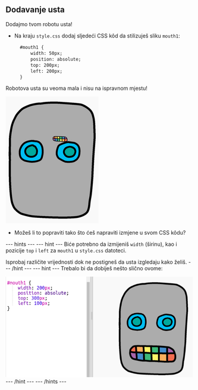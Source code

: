## Dodavanje usta

Dodajmo tvom robotu usta!

- Na kraju `style.css` dodaj sljedeći CSS kôd da stilizuješ sliku `mouth1`:
    
        #mouth1 {
            width: 50px;
            position: absolute;
            top: 200px;
            left: 200px;
        }
        

Robotova usta su veoma mala i nisu na ispravnom mjestu!

![screenshot](images/robot-mouth.png)

- Možeš li to popraviti tako što ćeš napraviti izmjene u svom CSS kôdu?

\--- hints \--- \--- hint \--- Biće potrebno da izmijeniš `width` (širinu), kao i pozicije `top` i `left` za `mouth1` u `style.css` datoteci.

Isprobaj različite vrijednosti dok ne postigneš da usta izgledaju kako želiš. \--- /hint \--- \--- hint \--- Trebalo bi da dobiješ nešto slično ovome:

![screenshot](images/robot-mouth-code.png) \--- /hint \--- \--- /hints \---